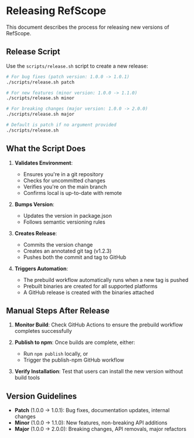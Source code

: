 # Releasing RefScope

This document describes the process for releasing new versions of RefScope.

## Release Script

Use the `scripts/release.sh` script to create a new release:

```bash
# For bug fixes (patch version: 1.0.0 -> 1.0.1)
./scripts/release.sh patch

# For new features (minor version: 1.0.0 -> 1.1.0)  
./scripts/release.sh minor

# For breaking changes (major version: 1.0.0 -> 2.0.0)
./scripts/release.sh major

# Default is patch if no argument provided
./scripts/release.sh
```

## What the Script Does

1. **Validates Environment**:
   - Ensures you're in a git repository
   - Checks for uncommitted changes
   - Verifies you're on the main branch
   - Confirms local is up-to-date with remote

2. **Bumps Version**:
   - Updates the version in package.json
   - Follows semantic versioning rules

3. **Creates Release**:
   - Commits the version change
   - Creates an annotated git tag (v1.2.3)
   - Pushes both the commit and tag to GitHub

4. **Triggers Automation**:
   - The prebuild workflow automatically runs when a new tag is pushed
   - Prebuilt binaries are created for all supported platforms
   - A GitHub release is created with the binaries attached

## Manual Steps After Release

1. **Monitor Build**: Check GitHub Actions to ensure the prebuild workflow completes successfully

2. **Publish to npm**: Once builds are complete, either:
   - Run `npm publish` locally, or
   - Trigger the publish-npm GitHub workflow

3. **Verify Installation**: Test that users can install the new version without build tools

## Version Guidelines

- **Patch** (1.0.0 -> 1.0.1): Bug fixes, documentation updates, internal changes
- **Minor** (1.0.0 -> 1.1.0): New features, non-breaking API additions
- **Major** (1.0.0 -> 2.0.0): Breaking changes, API removals, major refactors